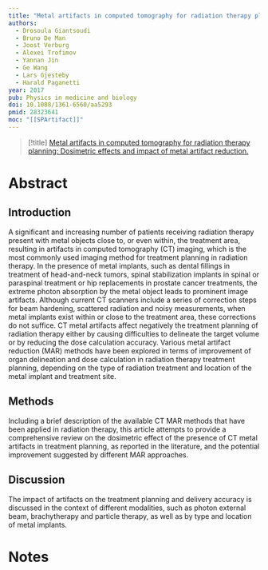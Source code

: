 ```yaml
---
title: "Metal artifacts in computed tomography for radiation therapy planning: Dosimetric effects and impact of metal artifact reduction."
authors:
  - Drosoula Giantsoudi
  - Bruno De Man
  - Joost Verburg
  - Alexei Trofimov
  - Yannan Jin
  - Ge Wang
  - Lars Gjesteby
  - Harald Paganetti
year: 2017
pub: Physics in medicine and biology
doi: 10.1088/1361-6560/aa5293
pmid: 28323641
moc: "[[SPArtifact]]"
---
```

>[!title]
[Metal artifacts in computed tomography for radiation therapy planning: Dosimetric effects and impact of metal artifact reduction.](https://pubmed.ncbi.nlm.nih.gov/28323641/)

# Abstract
## Introduction
A significant and increasing number of patients receiving radiation therapy present with metal objects close to, or even within, the treatment area, resulting in artifacts in computed tomography (CT) imaging, which is the most commonly used imaging method for treatment planning in radiation therapy. In the presence of metal implants, such as dental fillings in treatment of head-and-neck tumors, spinal stabilization implants in spinal or paraspinal treatment or hip replacements in prostate cancer treatments, the extreme photon absorption by the metal object leads to prominent image artifacts. Although current CT scanners include a series of correction steps for beam hardening, scattered radiation and noisy measurements, when metal implants exist within or close to the treatment area, these corrections do not suffice. CT metal artifacts affect negatively the treatment planning of radiation therapy either by causing difficulties to delineate the target volume or by reducing the dose calculation accuracy. Various metal artifact reduction (MAR) methods have been explored in terms of improvement of organ delineation and dose calculation in radiation therapy treatment planning, depending on the type of radiation treatment and location of the metal implant and treatment site.

## Methods
Including a brief description of the available CT MAR methods that have been applied in radiation therapy, this article attempts to provide a comprehensive review on the dosimetric effect of the presence of CT metal artifacts in treatment planning, as reported in the literature, and the potential improvement suggested by different MAR approaches.

## Discussion
The impact of artifacts on the treatment planning and delivery accuracy is discussed in the context of different modalities, such as photon external beam, brachytherapy and particle therapy, as well as by type and location of metal implants.

# Notes